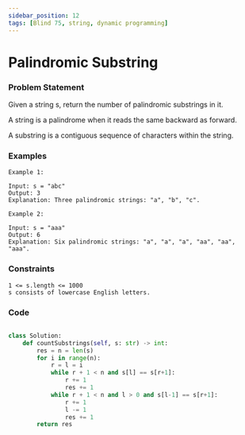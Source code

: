 ```yaml
---
sidebar_position: 12
tags: [Blind 75, string, dynamic programming]
---
```


# Palindromic Substring

### Problem Statement

Given a string s, return the number of palindromic substrings in it.

A string is a palindrome when it reads the same backward as forward.

A substring is a contiguous sequence of characters within the string.

### Examples

```
Example 1:

Input: s = "abc"
Output: 3
Explanation: Three palindromic strings: "a", "b", "c".

Example 2:

Input: s = "aaa"
Output: 6
Explanation: Six palindromic strings: "a", "a", "a", "aa", "aa", "aaa".
```

### Constraints

```
1 <= s.length <= 1000
s consists of lowercase English letters.
```

### Code

```python title="Python3 Code"

class Solution:
    def countSubstrings(self, s: str) -> int:
        res = n = len(s)
        for i in range(n):
            r = l = i
            while r + 1 < n and s[l] == s[r+1]:
                r += 1
                res += 1
            while r + 1 < n and l > 0 and s[l-1] == s[r+1]:
                r += 1
                l -= 1
                res += 1
        return res

```
